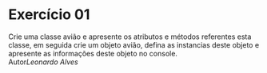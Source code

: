 <h1> Exercício 01 </h1>
<p>
Crie uma classe avião e apresente os atributos e métodos referentes
esta classe, em seguida crie um objeto avião, defina as instancias deste
objeto e apresente as informações deste objeto no console.
<br>
Autor<i>Leonardo Alves</i>
</p>